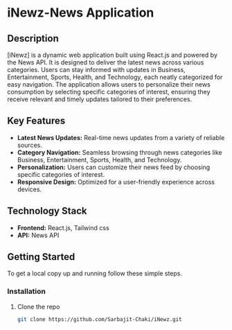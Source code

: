 # iNewz-News Application

## Description
[iNewz] is a dynamic web application built using React.js and powered by the News API. It is designed to deliver the latest news across various categories. Users can stay informed with updates in Business, Entertainment, Sports, Health, and Technology, each neatly categorized for easy navigation. The application allows users to personalize their news consumption by selecting specific categories of interest, ensuring they receive relevant and timely updates tailored to their preferences.

## Key Features
- **Latest News Updates:** Real-time news updates from a variety of reliable sources.
- **Category Navigation:** Seamless browsing through news categories like Business, Entertainment, Sports, Health, and Technology.
- **Personalization:** Users can customize their news feed by choosing specific categories of interest.
- **Responsive Design:** Optimized for a user-friendly experience across devices.

## Technology Stack
- **Frontend:** React.js, Tailwind css
- **API:** News API

## Getting Started
To get a local copy up and running follow these simple steps.

### Installation
1. Clone the repo
   ```sh
   git clone https://github.com/Sarbajit-Chaki/iNewz.git
